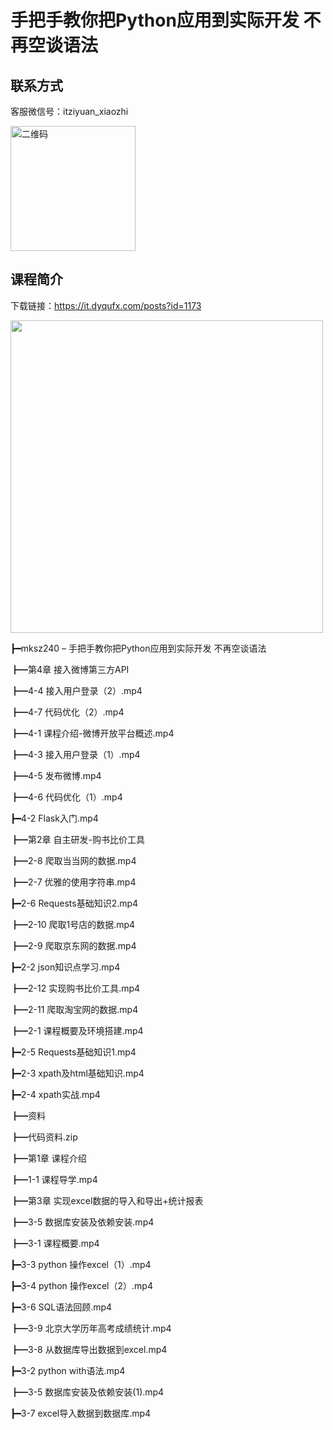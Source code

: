 # 手把手教你把Python应用到实际开发 不再空谈语法

## 联系方式

客服微信号：itziyuan_xiaozhi

<img src="https://ziyuanyun.oss-cn-guangzhou.aliyuncs.com/common/20240614073449/666b82192834a.jpg" width="200" height="200" alt="二维码">

## 课程简介

下载链接：https://it.dyqufx.com/posts?id=1173

<img src="https://ziyuanyun.oss-cn-guangzhou.aliyuncs.com/yun/20240515153630/664465fec7196.jpg" width="500" alt="">

  ┣━mksz240 &#8211; 手把手教你把Python应用到实际开发 不再空谈语法

 ┣━第4章 接入微博第三方API

 ┣━4-4 接入用户登录（2）.mp4

 ┣━4-7 代码优化（2）.mp4

 ┣━4-1 课程介绍-微博开放平台概述.mp4

 ┣━4-3 接入用户登录（1）.mp4

 ┣━4-5 发布微博.mp4

 ┣━4-6 代码优化（1）.mp4

 ┣━4-2 Flask入门.mp4

 ┣━第2章 自主研发-购书比价工具

 ┣━2-8 爬取当当网的数据.mp4

 ┣━2-7 优雅的使用字符串.mp4

 ┣━2-6 Requests基础知识2.mp4

 ┣━2-10 爬取1号店的数据.mp4

 ┣━2-9 爬取京东网的数据.mp4

 ┣━2-2 json知识点学习.mp4

 ┣━2-12 实现购书比价工具.mp4

 ┣━2-11 爬取淘宝网的数据.mp4

 ┣━2-1 课程概要及环境搭建.mp4

 ┣━2-5 Requests基础知识1.mp4

 ┣━2-3 xpath及html基础知识.mp4

 ┣━2-4 xpath实战.mp4

 ┣━资料

 ┣━代码资料.zip

 ┣━第1章 课程介绍

 ┣━1-1 课程导学.mp4

 ┣━第3章 实现excel数据的导入和导出+统计报表

 ┣━3-5 数据库安装及依赖安装.mp4

 ┣━3-1 课程概要.mp4

 ┣━3-3 python 操作excel（1）.mp4

 ┣━3-4 python 操作excel（2）.mp4

 ┣━3-6 SQL语法回顾.mp4

 ┣━3-9 北京大学历年高考成绩统计.mp4

 ┣━3-8 从数据库导出数据到excel.mp4

 ┣━3-2 python with语法.mp4

 ┣━3-5 数据库安装及依赖安装(1).mp4

 ┣━3-7 excel导入数据到数据库.mp4

  